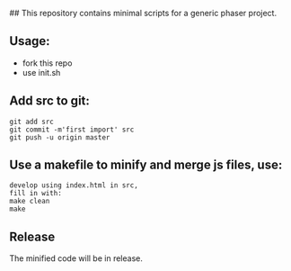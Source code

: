 ## This repository contains minimal scripts for a generic phaser project.

## Usage:

- fork this repo
- use init.sh

## Add src to git:

    git add src
    git commit -m'first import' src
    git push -u origin master

## Use a makefile to minify and merge js files, use:

    develop using index.html in src,
    fill in with:
    make clean
    make

## Release

The minified code will be in release.